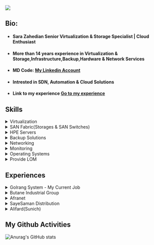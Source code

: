 

<img src="https://github.com/user-attachments/assets/006d41ab-436b-4b97-9ee0-b93bfcddce5f"/>

## Bio:
- #### Sara Zahedian Senior Virtualization & Storage Specialist | Cloud Enthusiast
- ####  More than 14 years experience in Virtualization & Storage,Infrastructure,Backup,Hardware & Network Services
- #### MD Code: [My Linkedin Account](https://www.linkedin.com/in/sarazahedian/)
- #### Intrested in SDN, Automation & Cloud Solutions
- #### Link to my experience <a href="#exp"> Go to my experience </a>
  
## Skills
<details>
<summary>Virtualization</summary>
<ul>
<li>VMware vSphere</li>
<li>VMware vSAN</li>
<li>VMware Aria Operations(vRealize Operation Manage(vROps)) </li>
<li>VMware Aria Operations for Logs(vRealize Log Insight(vRLI))</li>
<li>VMware Aria Operations for Networks(VMware vRealize Network)</li>
<li>VMware Aria Automation(vRA)</li>
<li>VMware vSphere Replication(vRA)</li>
<li>VMware Site Recovery Manager(SRM)</li>
<li>Familiar with Microsoft Hyper-V, Citrix Xen & 2X </li>
</details>
<details>
<summary>SAN Fabric(Storages & SAN Switches)</summary>
<ul>
<li>Dell EMC Unity(Unity300,400,480XT)</li>
<li>HPE MSA(P2000,MSA2040,MSA2050,MSA2060)</li>
<li>EMC(VNX2,VNX3)</li>
<li>NAS Storages(Snap Overland,QNAP)</li>
<li>Storage Replication (Sync,Async)</li>
<li>Cisco MDS SAN Switches (9706,9148,9148s)</li>
<li>HPE Brocade SAN Switch</li>
</details>

<details>
<summary>HPE Servers</summary>
<ul>
<li>HPE Generation(6,7,8,9,10,10+,11)</li>
<li>HPE ML,DL,BL Series</li>
<li>HPE Oneview</li>
<li>HPE iLO Amplifier </li>
</details>

<details>
<summary>Backup Solutions</summary>
<ul>
<li>Veritas Netbackup</li>
<li>Symantec BackupExec</li>
<li>Veeam Backup & Replication</li>
<li>Tape Libraries (HPE MSL2024,3040,Quantum Scalar i40/i80 </li>
</details>

<details>
<summary>Networking</summary>
<ul>
<li>Cisco Catalyst(2960,3560,3750,3850)</li>
<li>Cisco Nexus (Seri 5000,9000)</li>
<li>HPE Oneview</li>
<li>HPE iLO Amplifier </li>
</details>

<details>
<summary>Monitoring</summary>
<ul>
<li>PRTG</li>
<li>VeeamOne</li>
</details>
<details>
<summary>Operating Systems</summary>
<ul>
<li>Windows</li>
<li>Linux Distributions</li>
</details>
<details>
<summary>Provide LOM</summary>
</details>

<h2 id="exp">Experiences</h2>
<details>
<summary>Golrang System - My Current Job</summary>
<li>Senior Virtualization & Storage Specialist</li> 
</ul>
</details>
<details>
<summary>Butane Industrial Group </summary>
<li>Datacenter Supervisor</li> 
</ul>
</details>

<details>
<summary>Afranet </summary>
<li>Senior Virtualization & Storage Specialist</li> 
</ul>
</details>

<details>
<summary>SayeSaman Distribution </summary>
<li>Head of Infrastructure & Services</li> 
</ul>
</details>
<details>
<summary>Alifard(Sunich)</summary>
<li>IT Engineer</li> 
</ul>
</details>

## My Github Activities
![Anurag's GitHub stats](https://github-readme-stats.vercel.app/api?username=sarazahedian&show_icons=true&theme=radical)

